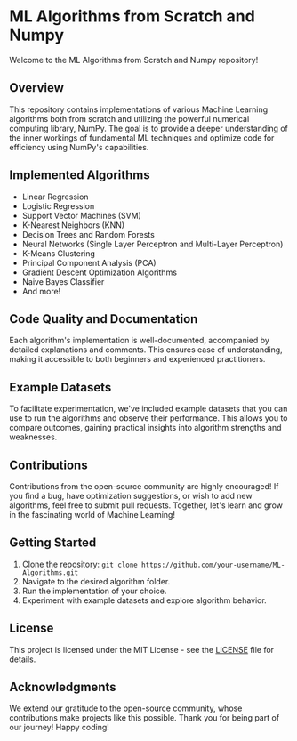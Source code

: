# ML Algorithms from Scratch and Numpy

Welcome to the ML Algorithms from Scratch and Numpy repository!

## Overview

This repository contains implementations of various Machine Learning algorithms both from scratch and utilizing the powerful numerical computing library, NumPy. The goal is to provide a deeper understanding of the inner workings of fundamental ML techniques and optimize code for efficiency using NumPy's capabilities.

## Implemented Algorithms

- Linear Regression
- Logistic Regression
- Support Vector Machines (SVM)
- K-Nearest Neighbors (KNN)
- Decision Trees and Random Forests
- Neural Networks (Single Layer Perceptron and Multi-Layer Perceptron)
- K-Means Clustering
- Principal Component Analysis (PCA)
- Gradient Descent Optimization Algorithms
- Naive Bayes Classifier
- And more!

## Code Quality and Documentation

Each algorithm's implementation is well-documented, accompanied by detailed explanations and comments. This ensures ease of understanding, making it accessible to both beginners and experienced practitioners.

## Example Datasets

To facilitate experimentation, we've included example datasets that you can use to run the algorithms and observe their performance. This allows you to compare outcomes, gaining practical insights into algorithm strengths and weaknesses.

## Contributions

Contributions from the open-source community are highly encouraged! If you find a bug, have optimization suggestions, or wish to add new algorithms, feel free to submit pull requests. Together, let's learn and grow in the fascinating world of Machine Learning!

## Getting Started

1. Clone the repository: `git clone https://github.com/your-username/ML-Algorithms.git`
2. Navigate to the desired algorithm folder.
3. Run the implementation of your choice.
4. Experiment with example datasets and explore algorithm behavior.

## License

This project is licensed under the MIT License - see the [LICENSE](LICENSE) file for details.

## Acknowledgments

We extend our gratitude to the open-source community, whose contributions make projects like this possible. Thank you for being part of our journey! Happy coding!
